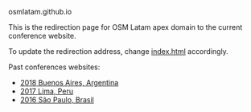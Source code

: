 osmlatam.github.io

This is the redirection page for OSM Latam apex domain to the current conference website.

To update the redirection address, change  [index.html](index.html) accordingly.

Past conferences websites:

- [2018 Buenos Aires, Argentina](https://2018.osmlatam.org)
- [2017 Lima, Peru](https://2017.osmlatam.org)
- [2016 São Paulo, Brasil](https://2016.osmlatam.org)